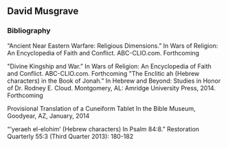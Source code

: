 ## David Musgrave

### Bibliography
“Ancient Near Eastern Warfare: Religious Dimensions.” In Wars of Religion: An Encyclopedia of Faith and Conflict. ABC-CLIO.com. Forthcoming

"Divine Kingship and War.” In Wars of Religion: An Encyclopedia of Faith and Conflict. ABC-CLIO.com. Forthcoming
"The Enclitic ah (Hebrew characters) in the Book of Jonah.” In Hebrew and Beyond: Studies in Honor of Dr. Rodney E. Cloud. Montgomery, AL: Amridge University Press, 2014. Forthcoming

Provisional Translation of a Cuneiform Tablet In the Bible Museum, Goodyear, AZ, January, 2014

“'yeraeh el-elohim’ (Hebrew characters) In Psalm 84:8.” Restoration Quarterly 55:3 (Third Quarter 2013): 180-182
